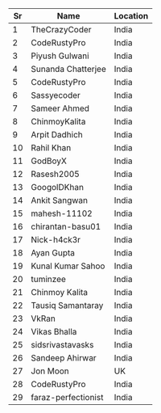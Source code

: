 |Sr| Name               |Location        |
|--|--------------------|----------------|
|1 | TheCrazyCoder      | India          |
|2 | CodeRustyPro       | India          |
|3 | Piyush Gulwani     | India          |
|4 | Sunanda Chatterjee | India          |
|5 | CodeRustyPro       | India          |
|6 | Sassyecoder        | India          |
|7 | Sameer Ahmed       | India          |
|8 | ChinmoyKalita      | India          |
|9 | Arpit Dadhich      | India          |
|10| Rahil Khan         | India          |
|11| GodBoyX            | India          |
|12| Rasesh2005         | India          |
|13| GoogolDKhan        | India          |
|14| Ankit Sangwan      | India          |
|15| mahesh-11102       | India          |
|16| chirantan-basu01   | India          |
|17| Nick-h4ck3r        | India          |
|18| Ayan Gupta         | India          |
|19| Kunal Kumar Sahoo  | India          |
|20| tuminzee           | India          |
|21| Chinmoy Kalita     | India          |
|22| Tausiq Samantaray  | India          |
|23| VkRan              | India          |
|24| Vikas Bhalla       | India          |
|25| sidsrivastavasks   | India          |
|26| Sandeep Ahirwar    | India          |
|27| Jon Moon           | UK             |
|28| CodeRustyPro       | India          |
|29|faraz-perfectionist | India          |
